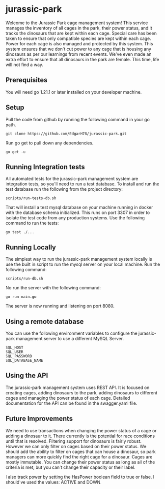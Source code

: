 # jurassic-park
Welcome to the Jurassic Park cage management system! This service manages the inventory of all cages in the park, their power status, and it tracks the dinosaurs that are kept within each cage. Special care has been taken to ensure that only compatible species are kept within each cage. Power for each cage is also managed and protected by this system. This system ensures that we don't cut power to any cage that is housing any dinosaurs as per our learnings from recent events. We've even made an extra effort to ensure that all dinosaurs in the park are female. This time, life will not find a way.

## Prerequisites
You will need go 1.21.1 or later installed on your developer machine.

## Setup
Pull the code from github by running the following command in your go path.
```
git clone https://github.com/EdgarH78/jurassic-park.git
```

Run go get to pull down any dependencies.
```
go get -u
```

## Running Integration tests
All automated tests for the jurassic-park management system are integration tests, so you'll need to run a test database. To install and run the test database run the following from the project directory:
```
scripts/run-tests-db.sh
```
That will install a test mysql database on your machine running in docker with the database schema initialized. This runs on port 3307 in order to isolate the test code from any production systems. Use the following command to run the tests:
```
go test ./...
```

## Running Locally
The simplest way to run the jurassic-park management system locally is use the built in script to run the mysql server on your local machine. Run the following command:
```
scripts/run-db.sh
```
No run the server with the following command:
```
go run main.go
```
The server is now running and listening on port 8080.

## Using a remote database
You can use the following environment variables to configure the jurassic-park management server to use a different MySQL Server.
```
SQL_HOST
SQL_USER
SQL_PASSWORD
SQL_DATABASE_NAME
```

## Using the API
The jurassic-park management system uses  REST API. It is focused on creating cages, adding dinosaurs to the park, adding dinosaurs to different cages and managing the power status of each cage. Detailed documentation for the API can be found in the swagger.yaml file.

## Future Improvements
We need to use transactions when changing the power status of a cage or adding a dinosaur to it. There currently is the potential for race conditions until that is resolved. Filtering support for dinosaurs is fairly robust. However we can only filter on cages based on their power status. We should add the ability to filter on cages that can house a dinosaur, so park managers can more quickly find the right cage for a dinosaur. Cages are mostly immutable. You can change their power status as long as all of the criteria is met, but you can't change their capacity or their label.

I also track power by setting the HasPower boolean field to true or false. I should've used the values: ACTIVE and DOWN.

